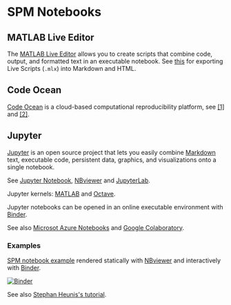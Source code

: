 # SPM Notebooks

## MATLAB Live Editor

The [MATLAB Live Editor](https://www.mathworks.com/products/matlab/live-editor.html) allows you to create scripts that combine code, output, and formatted text in an executable notebook. See [this](https://github.com/gllmflndn/m2html/issues/4) for exporting Live Scripts (`.mlx`) into Markdown and HTML.

## Code Ocean

[Code Ocean](https://codeocean.com/) is a cloud-based computational reproducibility platform, see [[1]](https://blogs.mathworks.com/loren/2018/11/21/code-ocean-matlab-and-sharing-reusable-code/) and [[2]](https://www.fmrwhy.com/2018/10/31/reproducible-fmri-codeocean/).

## Jupyter

[Jupyter](https://jupyter.org/) is an open source project that lets you easily combine [Markdown](https://www.wikipedia.org/wiki/Markdown) text, executable code, persistent data, graphics, and visualizations onto a single notebook.

See [Jupyter Notebook](https://jupyter-notebook.readthedocs.io/en/stable/), [NBviewer](https://nbviewer.jupyter.org/) and [JupyterLab](https://jupyterlab.readthedocs.io/en/latest/).

Jupyter kernels: [MATLAB](https://github.com/Calysto/matlab_kernel) and [Octave](https://github.com/Calysto/octave_kernel).

Jupyter notebooks can be opened in an online executable environment with [Binder](https://mybinder.org/).

See also [Microsot Azure Notebooks](https://notebooks.azure.com/) and [Google Colaboratory](https://colab.research.google.com/).

### Examples

[SPM notebook example](https://github.com/spm/spm-notebooks/blob/main/index.ipynb) rendered statically with [NBviewer](https://nbviewer.jupyter.org/github/spm/spm-notebooks/blob/main/index.ipynb) and interactively with [Binder](https://mybinder.org/v2/gh/spm/spm-notebooks/main?urlpath=lab).

[![Binder](https://mybinder.org/badge_logo.svg)](https://mybinder.org/v2/gh/spm/spm-notebooks/main?filepath=index.ipynb)

See also [Stephan Heunis's tutorial](https://jsheunis.github.io/2020-04-14-spm12-octave-binder/).

